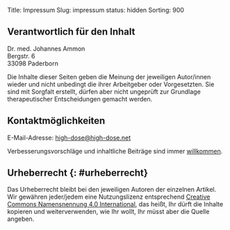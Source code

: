 Title: Impressum
Slug: impressum
status: hidden
Sorting: 900

## Verantwortlich für den Inhalt

Dr. med. Johannes Ammon<br>Bergstr. 6<br>33098 Paderborn

Die Inhalte dieser Seiten geben die Meinung der jeweiligen Autor/innen wieder
und nicht unbedingt die ihrer Arbeitgeber oder Vorgesetzten.
Sie sind mit Sorgfalt erstellt, dürfen aber nicht ungeprüft
zur Grundlage therapeutischer Entscheidungen gemacht werden.

## Kontaktmöglichkeiten

E-Mail-Adresse: [high-dose@high-dose.net](mailto:high-dose@high-dose.net)

Verbesserungsvorschläge und inhaltliche Beiträge sind immer [willkommen](contribute).

## Urheberrecht {: #urheberrecht}

Das Urheberrecht bleibt bei den jeweiligen Autoren der einzelnen Artikel. Wir gewähren jeder/jedem eine Nutzungslizenz entsprechend [Creative Commons Namensnennung 4.0 International](https://creativecommons.org/licenses/by/4.0/deed.de), das heißt, Ihr dürft die Inhalte kopieren und weiterverwenden, wie Ihr wollt, Ihr müsst aber die Quelle angeben.
